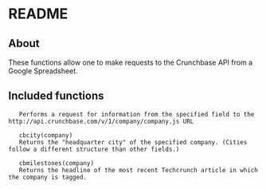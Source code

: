 README
======

About
----------------------

These functions allow one to make requests to the Crunchbase API from a Google Spreadsheet.

Included functions
---------------------------

```cbsearch(company, field)
   Performs a request for information from the specified field to the  http://api.crunchbase.com/v/1/company/company.js URL
   
   cbcity(company)
   Returns the "headquarter city" of the specified company. (Cities follow a different structure than other fields.)
    	
   cbmilestones(company)
   Returns the headline of the most recent Techcrunch article in which the company is tagged.
```	